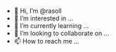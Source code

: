 - 👋 Hi, I’m @rasoll
- 👀 I’m interested in ...
- 🌱 I’m currently learning ...
- 💞️ I’m looking to collaborate on ...
- 📫 How to reach me ...

<!---
rasoll/rasoll is a ✨ special ✨ repository because its `README.md` (this file) appears on your GitHub profile.
You can click the Preview link to take a look at your changes.
--->
